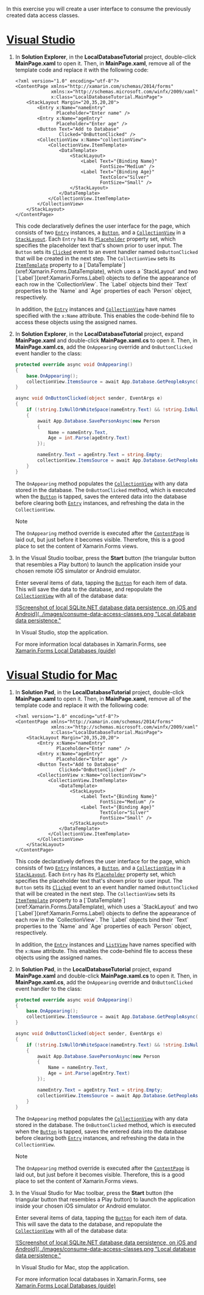 In this exercise you will create a user interface to consume the previously created data access classes.

# [Visual Studio](#tab/vswin)

1. In **Solution Explorer**, in the **LocalDatabaseTutorial** project, double-click **MainPage.xaml** to open it. Then, in **MainPage.xaml**, remove all of the template code and replace it with the following code:

    ```xaml
    <?xml version="1.0" encoding="utf-8"?>
    <ContentPage xmlns="http://xamarin.com/schemas/2014/forms"
                 xmlns:x="http://schemas.microsoft.com/winfx/2009/xaml"
                 x:Class="LocalDatabaseTutorial.MainPage">
        <StackLayout Margin="20,35,20,20">
            <Entry x:Name="nameEntry"
                   Placeholder="Enter name" />
            <Entry x:Name="ageEntry"
                   Placeholder="Enter age" />
            <Button Text="Add to Database"
                    Clicked="OnButtonClicked" />
            <CollectionView x:Name="collectionView">
                <CollectionView.ItemTemplate>
                    <DataTemplate>
                        <StackLayout>
                            <Label Text="{Binding Name}"
                                   FontSize="Medium" />
                            <Label Text="{Binding Age}"
                                   TextColor="Silver"
                                   FontSize="Small" />
                        </StackLayout>
                    </DataTemplate>
                </CollectionView.ItemTemplate>
            </CollectionView>
        </StackLayout>
    </ContentPage>
    ```

    This code declaratively defines the user interface for the page, which consists of two [`Entry`](xref:Xamarin.Forms.Entry) instances, a [`Button`](xref:Xamarin.Forms.Button), and a [`CollectionView`](xref:Xamarin.Forms.CollectionView) in a [`StackLayout`](xref:Xamarin.Forms.StackLayout). Each `Entry` has its [`Placeholder`](xref:Xamarin.Forms.InputView.Placeholder) property set, which specifies the placeholder text that's shown prior to user input. The `Button` sets its [`Clicked`](xref:Xamarin.Forms.Button.Clicked) event to an event handler named `OnButtonClicked` that will be created in the next step. The `CollectionView` sets its [`ItemTemplate`](xref:Xamarin.Forms.ItemsView`1.ItemTemplate) property to a [`DataTemplate`](xref:Xamarin.Forms.DataTemplate), which uses a `StackLayout` and two [`Label`](xref:Xamarin.Forms.Label) objects to define the appearance of each row in the `CollectionView`. The `Label` objects bind their `Text` properties to the `Name` and `Age` properties of each `Person` object, respectively.

    In addition, the [`Entry`](xref:Xamarin.Forms.Entry) instances and [`CollectionView`](xref:Xamarin.Forms.CollectionView) have names specified with the `x:Name` attribute. This enables the code-behind file to access these objects using the assigned names.

1. In **Solution Explorer**, in the **LocalDatabaseTutorial** project, expand **MainPage.xaml** and double-click **MainPage.xaml.cs** to open it. Then, in **MainPage.xaml.cs**, add the `OnAppearing` override and `OnButtonClicked` event handler to the class:

    ```csharp
    protected override async void OnAppearing()
    {
        base.OnAppearing();
        collectionView.ItemsSource = await App.Database.GetPeopleAsync();
    }

    async void OnButtonClicked(object sender, EventArgs e)
    {
        if (!string.IsNullOrWhiteSpace(nameEntry.Text) && !string.IsNullOrWhiteSpace(ageEntry.Text))
        {
            await App.Database.SavePersonAsync(new Person
            {
                Name = nameEntry.Text,
                Age = int.Parse(ageEntry.Text)
            });

            nameEntry.Text = ageEntry.Text = string.Empty;
            collectionView.ItemsSource = await App.Database.GetPeopleAsync();
        }
    }
    ```

    The `OnAppearing` method populates the [`CollectionView`](xref:Xamarin.Forms.CollectionView) with any data stored in the database. The `OnButtonClicked` method, which is executed when the [`Button`](xref:Xamarin.Forms.Button) is tapped, saves the entered data into the database before clearing both [`Entry`](xref:Xamarin.Forms.Entry) instances, and refreshing the data in the `CollectionView`.

    > [!NOTE]
    > The `OnAppearing` method override is executed after the [`ContentPage`](xref:Xamarin.Forms.ContentPage) is laid out, but just before it becomes visible. Therefore, this is a good place to set the content of Xamarin.Forms views.

1. In the Visual Studio toolbar, press the **Start** button (the triangular button that resembles a Play button) to launch the application inside your chosen remote iOS simulator or Android emulator.

    Enter several items of data, tapping the [`Button`](xref:Xamarin.Forms.Button) for each item of data. This will save the data to the database, and repopulate the [`CollectionView`](xref:Xamarin.Forms.CollectionView) with all of the database data:

    [![Screenshot of local SQLite.NET database data persistence, on iOS and Android](../images/consume-data-access-classes.png "Local database data persistence."](../images/consume-data-access-classes-large.png#lightbox "Local database data persistence")

    In Visual Studio, stop the application.

    For more information local databases in Xamarin.Forms, see [Xamarin.Forms Local Databases (guide)](~/xamarin-forms/data-cloud/data/databases.md)

# [Visual Studio for Mac](#tab/vsmac)

1. In **Solution Pad**, in the **LocalDatabaseTutorial** project, double-click **MainPage.xaml** to open it. Then, in **MainPage.xaml**, remove all of the template code and replace it with the following code:

    ```xaml
    <?xml version="1.0" encoding="utf-8"?>
    <ContentPage xmlns="http://xamarin.com/schemas/2014/forms"
                 xmlns:x="http://schemas.microsoft.com/winfx/2009/xaml"
                 x:Class="LocalDatabaseTutorial.MainPage">
        <StackLayout Margin="20,35,20,20">
            <Entry x:Name="nameEntry"
                   Placeholder="Enter name" />
            <Entry x:Name="ageEntry"
                   Placeholder="Enter age" />
            <Button Text="Add to Database"
                    Clicked="OnButtonClicked" />
            <CollectionView x:Name="collectionView">
                <CollectionView.ItemTemplate>
                    <DataTemplate>
                        <StackLayout>
                            <Label Text="{Binding Name}"
                                   FontSize="Medium" />
                            <Label Text="{Binding Age}"
                                   TextColor="Silver"
                                   FontSize="Small" />
                        </StackLayout>
                    </DataTemplate>
                </CollectionView.ItemTemplate>
            </CollectionView>
        </StackLayout>
    </ContentPage>
    ```

    This code declaratively defines the user interface for the page, which consists of two [`Entry`](xref:Xamarin.Forms.Entry) instances, a [`Button`](xref:Xamarin.Forms.Button), and a [`CollectionView`](xref:Xamarin.Forms.CollectionView) in a [`StackLayout`](xref:Xamarin.Forms.StackLayout). Each `Entry` has its [`Placeholder`](xref:Xamarin.Forms.InputView.Placeholder) property set, which specifies the placeholder text that's shown prior to user input. The `Button` sets its [`Clicked`](xref:Xamarin.Forms.Button.Clicked) event to an event handler named `OnButtonClicked` that will be created in the next step. The `CollectionView` sets its [`ItemTemplate`](xref:Xamarin.Forms.ItemsView`1.ItemTemplate) property to a [`DataTemplate`](xref:Xamarin.Forms.DataTemplate), which uses a `StackLayout` and two [`Label`](xref:Xamarin.Forms.Label) objects to define the appearance of each row in the `CollectionView`. The `Label` objects bind their `Text` properties to the `Name` and `Age` properties of each `Person` object, respectively.

    In addition, the [`Entry`](xref:Xamarin.Forms.Entry) instances and [`ListView`](xref:Xamarin.Forms.ListView) have names specified with the `x:Name` attribute. This enables the code-behind file to access these objects using the assigned names.

1. In **Solution Pad**, in the **LocalDatabaseTutorial** project, expand **MainPage.xaml** and double-click **MainPage.xaml.cs** to open it. Then, in **MainPage.xaml.cs**, add the `OnAppearing` override and `OnButtonClicked` event handler to the class:

    ```csharp
    protected override async void OnAppearing()
    {
        base.OnAppearing();
        collectionView.ItemsSource = await App.Database.GetPeopleAsync();
    }

    async void OnButtonClicked(object sender, EventArgs e)
    {
        if (!string.IsNullOrWhiteSpace(nameEntry.Text) && !string.IsNullOrWhiteSpace(ageEntry.Text))
        {
            await App.Database.SavePersonAsync(new Person
            {
                Name = nameEntry.Text,
                Age = int.Parse(ageEntry.Text)
            });

            nameEntry.Text = ageEntry.Text = string.Empty;
            collectionView.ItemsSource = await App.Database.GetPeopleAsync();
        }
    }
    ```

    The `OnAppearing` method populates the [`CollectionView`](xref:Xamarin.Forms.CollectionView) with any data stored in the database. The `OnButtonClicked` method, which is executed when the [`Button`](xref:Xamarin.Forms.Button) is tapped, saves the entered data into the database before clearing both [`Entry`](xref:Xamarin.Forms.Entry) instances, and refreshing the data in the `CollectionView`.

    > [!NOTE]
    > The `OnAppearing` method override is executed after the [`ContentPage`](xref:Xamarin.Forms.ContentPage) is laid out, but just before it becomes visible. Therefore, this is a good place to set the content of Xamarin.Forms views.

1. In the Visual Studio for Mac toolbar, press the **Start** button (the triangular button that resembles a Play button) to launch the application inside your chosen iOS simulator or Android emulator.

    Enter several items of data, tapping the [`Button`](xref:Xamarin.Forms.Button) for each item of data. This will save the data to the database, and repopulate the [`CollectionView`](xref:Xamarin.Forms.CollectionView) with all of the database data:

    [![Screenshot of local SQLite.NET database data persistence, on iOS and Android](../images/consume-data-access-classes.png "Local database data persistence."](../images/consume-data-access-classes-large.png#lightbox "Local database data persistence")

    In Visual Studio for Mac, stop the application.

    For more information local databases in Xamarin.Forms, see [Xamarin.Forms Local Databases (guide)](~/xamarin-forms/data-cloud/data/databases.md)
